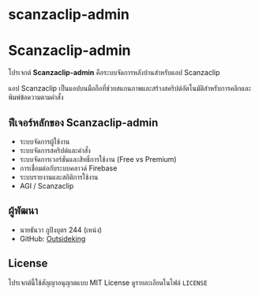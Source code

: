 # scanzaclip-admin
# Scanzaclip-admin

โปรเจกต์ **Scanzaclip-admin** คือระบบจัดการหลังบ้านสำหรับแอป Scanzaclip

แอป Scanzaclip เป็นแอปบนมือถือที่ช่วยสแกนภาพและสร้างสคริปต์อัตโนมัติสำหรับการคลิกและพิมพ์ข้อความตามคำสั่ง

## ฟีเจอร์หลักของ Scanzaclip-admin
- ระบบจัดการผู้ใช้งาน
- ระบบจัดการสคริปต์และคำสั่ง
- ระบบจัดการเวอร์ชันและสิทธิ์การใช้งาน (Free vs Premium)
- การเชื่อมต่อกับระบบคลาวด์ Firebase
- ระบบรายงานและสถิติการใช้งาน
- AGI / Scanzaclip

## ผู้พัฒนา
- นายธันวา ภูปิงบุตร  244 (เหน่ง)
- GitHub: [Outsideking](https://github.com/Outsideking)

## License
โปรเจกต์นี้ใช้สัญญาอนุญาตแบบ MIT License ดูรายละเอียดในไฟล์ `LICENSE`
